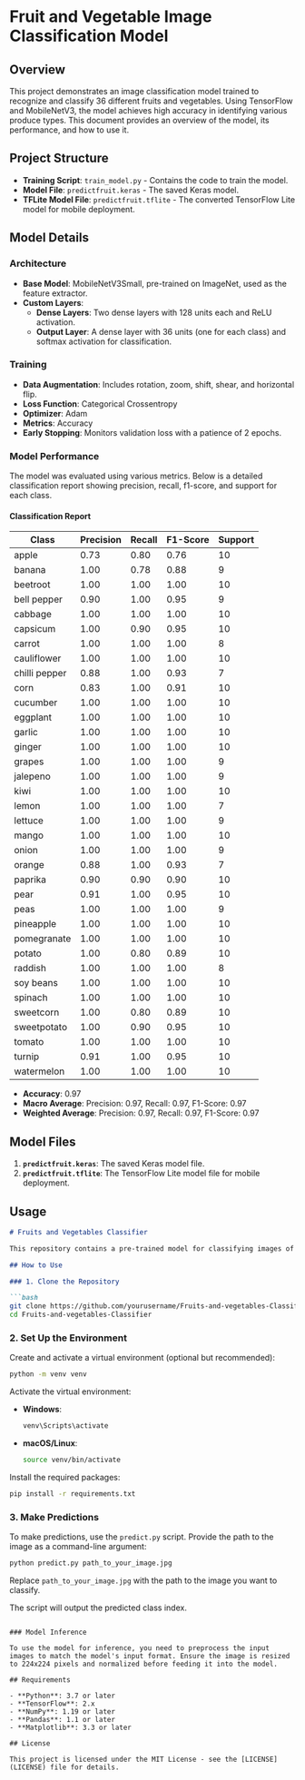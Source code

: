 # Fruit and Vegetable Image Classification Model

## Overview

This project demonstrates an image classification model trained to recognize and classify 36 different fruits and vegetables. Using TensorFlow and MobileNetV3, the model achieves high accuracy in identifying various produce types. This document provides an overview of the model, its performance, and how to use it.

## Project Structure

- **Training Script**: `train_model.py` - Contains the code to train the model.
- **Model File**: `predictfruit.keras` - The saved Keras model.
- **TFLite Model File**: `predictfruit.tflite` - The converted TensorFlow Lite model for mobile deployment.

## Model Details

### Architecture

- **Base Model**: MobileNetV3Small, pre-trained on ImageNet, used as the feature extractor.
- **Custom Layers**:
  - **Dense Layers**: Two dense layers with 128 units each and ReLU activation.
  - **Output Layer**: A dense layer with 36 units (one for each class) and softmax activation for classification.

### Training

- **Data Augmentation**: Includes rotation, zoom, shift, shear, and horizontal flip.
- **Loss Function**: Categorical Crossentropy
- **Optimizer**: Adam
- **Metrics**: Accuracy
- **Early Stopping**: Monitors validation loss with a patience of 2 epochs.

### Model Performance

The model was evaluated using various metrics. Below is a detailed classification report showing precision, recall, f1-score, and support for each class.

#### Classification Report

| Class         | Precision | Recall | F1-Score | Support |
|---------------|-----------|--------|----------|---------|
| apple         | 0.73      | 0.80   | 0.76     | 10      |
| banana        | 1.00      | 0.78   | 0.88     | 9       |
| beetroot      | 1.00      | 1.00   | 1.00     | 10      |
| bell pepper   | 0.90      | 1.00   | 0.95     | 9       |
| cabbage       | 1.00      | 1.00   | 1.00     | 10      |
| capsicum      | 1.00      | 0.90   | 0.95     | 10      |
| carrot        | 1.00      | 1.00   | 1.00     | 8       |
| cauliflower   | 1.00      | 1.00   | 1.00     | 10      |
| chilli pepper | 0.88      | 1.00   | 0.93     | 7       |
| corn          | 0.83      | 1.00   | 0.91     | 10      |
| cucumber      | 1.00      | 1.00   | 1.00     | 10      |
| eggplant      | 1.00      | 1.00   | 1.00     | 10      |
| garlic        | 1.00      | 1.00   | 1.00     | 10      |
| ginger        | 1.00      | 1.00   | 1.00     | 10      |
| grapes        | 1.00      | 1.00   | 1.00     | 9       |
| jalepeno      | 1.00      | 1.00   | 1.00     | 9       |
| kiwi          | 1.00      | 1.00   | 1.00     | 10      |
| lemon         | 1.00      | 1.00   | 1.00     | 7       |
| lettuce       | 1.00      | 1.00   | 1.00     | 9       |
| mango         | 1.00      | 1.00   | 1.00     | 10      |
| onion         | 1.00      | 1.00   | 1.00     | 9       |
| orange        | 0.88      | 1.00   | 0.93     | 7       |
| paprika       | 0.90      | 0.90   | 0.90     | 10      |
| pear          | 0.91      | 1.00   | 0.95     | 10      |
| peas          | 1.00      | 1.00   | 1.00     | 9       |
| pineapple     | 1.00      | 1.00   | 1.00     | 10      |
| pomegranate   | 1.00      | 1.00   | 1.00     | 10      |
| potato        | 1.00      | 0.80   | 0.89     | 10      |
| raddish       | 1.00      | 1.00   | 1.00     | 8       |
| soy beans     | 1.00      | 1.00   | 1.00     | 10      |
| spinach       | 1.00      | 1.00   | 1.00     | 10      |
| sweetcorn     | 1.00      | 0.80   | 0.89     | 10      |
| sweetpotato   | 1.00      | 0.90   | 0.95     | 10      |
| tomato        | 1.00      | 1.00   | 1.00     | 10      |
| turnip        | 0.91      | 1.00   | 0.95     | 10      |
| watermelon    | 1.00      | 1.00   | 1.00     | 10      |

- **Accuracy**: 0.97
- **Macro Average**: Precision: 0.97, Recall: 0.97, F1-Score: 0.97
- **Weighted Average**: Precision: 0.97, Recall: 0.97, F1-Score: 0.97

## Model Files

1. **`predictfruit.keras`**: The saved Keras model file.
2. **`predictfruit.tflite`**: The TensorFlow Lite model file for mobile deployment.

## Usage

```markdown
# Fruits and Vegetables Classifier

This repository contains a pre-trained model for classifying images of fruits and vegetables. 

## How to Use

### 1. Clone the Repository

```bash
git clone https://github.com/yourusername/Fruits-and-vegetables-Classifier.git
cd Fruits-and-vegetables-Classifier
```

### 2. Set Up the Environment

Create and activate a virtual environment (optional but recommended):

```bash
python -m venv venv
```

Activate the virtual environment:

- **Windows**:

  ```bash
  venv\Scripts\activate
  ```

- **macOS/Linux**:

  ```bash
  source venv/bin/activate
  ```

Install the required packages:

```bash
pip install -r requirements.txt
```

### 3. Make Predictions

To make predictions, use the `predict.py` script. Provide the path to the image as a command-line argument:

```bash
python predict.py path_to_your_image.jpg
```

Replace `path_to_your_image.jpg` with the path to the image you want to classify.

The script will output the predicted class index.

```

### Model Inference

To use the model for inference, you need to preprocess the input images to match the model's input format. Ensure the image is resized to 224x224 pixels and normalized before feeding it into the model.

## Requirements

- **Python**: 3.7 or later
- **TensorFlow**: 2.x
- **NumPy**: 1.19 or later
- **Pandas**: 1.1 or later
- **Matplotlib**: 3.3 or later

## License

This project is licensed under the MIT License - see the [LICENSE](LICENSE) file for details.
